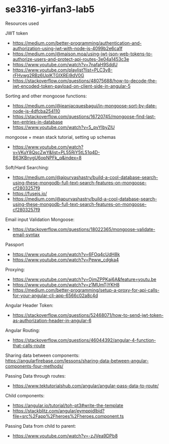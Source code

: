 # se3316-yirfan3-lab5

Resources used

JWT token 
- https://medium.com/better-programming/authentication-and-authorization-using-jwt-with-node-js-4099b2e6ca1f
- https://medium.com/@maison.moa/using-jwt-json-web-tokens-to-authorize-users-and-protect-api-routes-3e04a1453c3e
- https://www.youtube.com/watch?v=7nafaH9SddU 
- https://www.youtube.com/playlist?list=PLC3y8-rFHvwg2RBz6UplKTGIXREj9dV0G
- https://stackoverflow.com/questions/48075688/how-to-decode-the-jwt-encoded-token-payload-on-client-side-in-angular-5

Sorting and other mongoose functions:
-  https://medium.com/@jeanjacquesbagui/in-mongoose-sort-by-date-node-js-4dfcba254110
- https://stackoverflow.com/questions/16720745/mongoose-find-last-ten-entries-in-database
- https://www.youtube.com/watch?v=5_pvYIbyZlU

mongoose + mean stack tutorial, setting up schemas 
- https://www.youtube.com/watch?v=VKuY8QscZwY&list=PL55RiY5tL51q4D-B63KBnygU6opNPFk_q&index=8

Soft/Hard Searching: 
- https://medium.com/@ajpurvashastry/build-a-cool-database-search-using-these-mongodb-full-text-search-features-on-mongoose-cf2803257f9
- https://fusejs.io/
- https://medium.com/@apurvashastry/build-a-cool-database-search-using-these-mongodb-full-text-search-features-on-mongoose-cf2803257f9

Email input Validation Mongoose:
- https://stackoverflow.com/questions/18022365/mongoose-validate-email-syntax

Passport
- https://www.youtube.com/watch?v=6FOq4cUdH8k
- https://www.youtube.com/watch?v=Peww_cdgka4

Proxying:
- https://www.youtube.com/watch?v=OjmZPPKaj6A&feature=youtu.be
- https://www.youtube.com/watch?v=z1MUmTjYKH8
- https://medium.com/better-programming/setup-a-proxy-for-api-calls-for-your-angular-cli-app-6566c02a8c4d

Angular Header Token:
- https://stackoverflow.com/questions/52468071/how-to-send-jwt-token-as-authorization-header-in-angular-6

Angular Routing:
- https://stackoverflow.com/questions/46044392/angular-4-function-that-calls-route

Sharing data between components:
https://angularfirebase.com/lessons/sharing-data-between-angular-components-four-methods/

Passing Data through routes:
- https://www.tektutorialshub.com/angular/angular-pass-data-to-route/

Child components:
- https://angular.io/tutorial/toh-pt3#write-the-template
- https://stackblitz.com/angular/eymppjdlbjd?file=src%2Fapp%2Fheroes%2Fheroes.component.ts

Passing Data from child to parent:
- https://www.youtube.com/watch?v=-zJVea9DPb8
